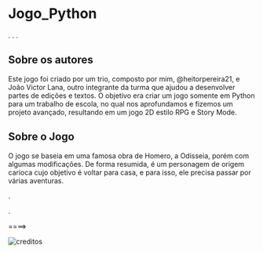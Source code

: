 
# Jogo_Python

.
.
.

## Sobre os autores

Este jogo foi criado por um trio, composto por mim, @heitorpereira21, e João Victor Lana, outro integrante da turma que ajudou a desenvolver partes de edições e textos.
O objetivo era criar um jogo somente em Python para um trabalho de escola, no qual nos aprofundamos e fizemos um projeto avançado, resultando em um jogo 2D estilo RPG e Story Mode.

## Sobre o Jogo

O jogo se baseia em uma famosa obra de Homero, a Odisseia, porém com algumas modificações. De forma resumida, é um personagem de origem carioca cujo objetivo é voltar para casa,
e para isso, ele precisa passar por várias aventuras.

.

.

 
====>

![creditos](https://github.com/natsouzax/jogo_python/assets/148584798/4372211e-e9c9-4a9c-971a-1875a4b5c22a)
